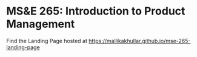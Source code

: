 # MS&E 265: Introduction to Product Management
Find the Landing Page hosted at https://mallikakhullar.github.io/mse-265-landing-page
